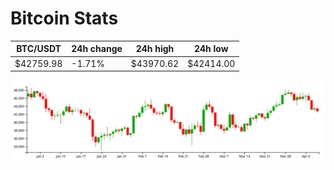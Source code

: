 # Bitcoin Stats

BTC/USDT|24h change|24h high|24h low|
|---|---|---|---|
|$42759.98|-1.71%|$43970.62|$42414.00|

<img src="./chart.svg">
